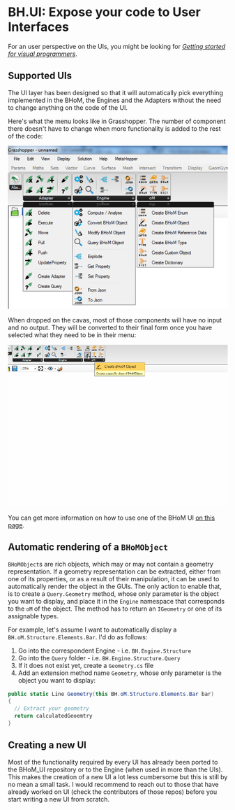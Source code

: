 # BH.UI: Expose your code to User Interfaces

For an user perspective on the UIs, you might be looking for _[Getting started for visual programmers](<../Guides and Tutorials/Visual Programming with BHoM/index.md>)_.

## Supported UIs

The UI layer has been designed so that it will automatically pick everything implemented in the BHoM, the Engines and the Adapters without the need to change anything on the code of the UI.

Here's what the menu looks like in Grasshopper. The number of component there doesn't have to change when more functionality is added to the rest of the code:

![img](https://raw.githubusercontent.com/BHoM/documentation/main/Images/GH_Menu.png)

When dropped on the cavas, most of those components will have no input and no output. They will be converted to their final form once you have selected what they need to be in their menu:

![img](https://raw.githubusercontent.com/BHoM/documentation/main/Images/GH_ComponentSearchMenu.gif)

You can get more information on how to use one of the BHoM UI [on this page](<../Guides and Tutorials/Visual Programming with BHoM/index.md>).


## Automatic rendering of a `BHoMObject`
`BHoMObject`s are rich objects, which may or may not contain a geometry representation.
If a geometry representation can be extracted, either from one of its properties, or as a result of their manipulation, it can be used to automatically render the object in the GUIs. The only action to enable that, is to create a `Query.Geometry` method, whose only parameter is the object you want to display, and place it in the `Engine` namespace that corresponds to the `oM` of the object. The method has to return an `IGeometry` or one of its assignable types.

For example, let's assume I want to automatically display a `BH.oM.Structure.Elements.Bar`. I'd do as follows:

1. Go into the correspondent Engine - i.e. `BH.Engine.Structure`
1. Go into the `Query` folder - i.e. `BH.Engine.Structure.Query`
1. If it does not exist yet, create a `Geometry.cs` file
1. Add an extension method name `Geometry`, whose only parameter is the object you want to display:
  ```c#
  public static Line Geometry(this BH.oM.Structure.Elements.Bar bar)
  {
    // Extract your geometry
    return calculatedGeoemtry
  }
  ```

## Creating a new UI

Most of the functionality required by every UI has already been ported to the BHoM_UI repository or to the Engine (when used in more than the UIs). This makes the creation of a new UI a lot less cumbersome but this is still by no mean a small task. I would recommend to reach out to those that have already worked on UI (check the contributors of those repos) before you start writing a new UI from scratch.
